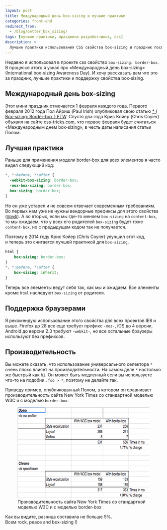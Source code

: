 ```yaml
---
layout: post
title: Международный день box-sizing и лучшие практики
categories: front-end
redirect_from:
  - /blog/better_box_sizing/
tags: [лучшие практики, праздники разработчиков, css]
description: >
  Лучшие практики использования CSS свойства box-sizing и праздник посвященный этому свойству.
---
```



Недавно я использовал в проекте css свойство `box-sizing: border-box`. В процессе этого я узнал про «Международный день box-sizing» (International box-sizing Awareness Day). И хочу рассказать вам что это за праздник, лучшие практики и поддержку свойства box-sizing.

## Международный день box-sizing

Этот мини праздник отмечается 1 февраля каждого года. Первого февраля 2012 года Пол Айриш (Paul Irish) опубликовал свою статью <a href="http://www.paulirish.com/2012/box-sizing-border-box-ftw/">* { Box-sizing: Border-box } FTW</a>. Спустя два года Крис Койер (Chris Coyier) объявил на сайте <a href="https://css-tricks.com/international-box-sizing-awareness-day/">css-tricks.com</a>, что первое февраля будет считаться «Международным днем box-sizing», в честь даты написания статьи Полом.

## Лучшая практика

Раньше для применения модели border-box для всех элементов я часто видел следующий код:

~~~css
*, *:before, *:after {
  -webkit-box-sizing: border-box;
  -moz-box-sizing: border-box;
  box-sizing: border-box;
}
~~~


Но он уже устарел и не совсем отвечает современным требованиям. Во первых нам уже не нужны вендорные префиксы для этого свойства (<a href="http://caniuse.com/#feat=css3-boxsizing">пруф</a>). А во вторых, если мы где-то меняем `box-sizing` на `content-box`, то мы ожидаем, что у всех его родителей `box-sizing` будет тоже `content-box`, но с предыдущем кодом так не получается.


Поэтому в 2014 году Крис Койер (Chris Coyier) улучшил этот код, и теперь это считается лучшей практикой для `box-sizing`.

~~~css
html {
    box-sizing: border-box;
}
*, *:before, *:after {
    box-sizing: inherit;
}
~~~


Теперь все элементы ведут себя так, как мы и ожидаем. Все элементы кроме `html` наследуют `box-sizing` от родителя.

## Поддержка браузерами

Я рекомендую использование этого свойства для всех проектов IE8 и выше. Firefox до 28 все еще требует префикс `-moz-`, iOS до 4 версии, Android до версии 2.3 требуют `-webkit-`, но все остальные браузеры используют без префиксов.


## Производительность

Вы можете сказать, что использование универсального селектора `*` очень плохо влияет на производительности. На самом деле `*` настолько же быстрый как `h1`. Он может быть медленный если вы используете что-то на подобии `.foo > *`, поэтому не делайте так.

Приведу пример, опубликованный Полом, в котором он сравнивает производительность сайта New York Times со стандартной моделью W3C и с моделью `border-box`:

<figure itemscope itemtype="http://schema.org/ImageObject">
	<img itemprop="contentUrl" width="607" height="291" src="/assets/img/box_sizing/w3c_vs_borderbox.png" alt="Производительность сайта New York Times со стандартной моделью W3C и с моделью border-box">
	<figcaption itemprop="description">Производительность сайта New York Times со стандартной моделью W3C и с моделью border-box</figcaption>
</figure>


Как вы видите, разница составила не больше 5%. <br>Всем rock, peace and box-sizing !)
